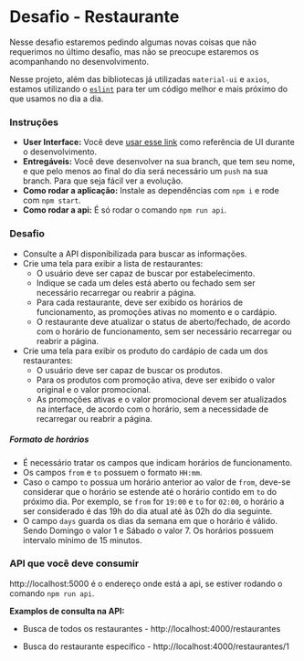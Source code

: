 # Desafio - Restaurante

Nesse desafio estaremos pedindo algumas novas coisas que não requerimos no último desafio, mas não se preocupe estaremos os acompanhando no desenvolvimento.

Nesse projeto, além das bibliotecas já utilizadas `material-ui` e `axios`, estamos utilizando o [`eslint`](https://www.npmjs.com/package/eslint) para ter um código melhor e mais próximo do que usamos no dia a dia. 

### Instruções

- **User Interface:** Você deve [usar esse link](https://xd.adobe.com/spec/f6e71782-ebba-4573-6f7a-005a1a6d391f-80d6/) como referência de UI durante o desenvolvimento.
- **Entregáveis:** Você deve desenvolver na sua branch, que tem seu nome, e que pelo menos ao final do dia será necessário um `push` na sua branch. Para que seja fácil ver a evolução.
- **Como rodar a aplicação:** Instale as dependências com `npm i` e rode com `npm start`.
- **Como rodar a api:** É só rodar o comando `npm run api`.

### Desafio

- Consulte a API disponibilizada para buscar as informações.
- Crie uma tela para exibir a lista de restaurantes:
    - O usuário deve ser capaz de buscar por estabelecimento.
    - Indique se cada um deles está aberto ou fechado sem ser necessário recarregar ou reabrir a página.
    - Para cada restaurante, deve ser exibido os horários de funcionamento, as promoções ativas no momento e o cardápio.
    - O restaurante deve atualizar o status de aberto/fechado, de acordo com o horário de funcionamento, sem ser necessário recarregar ou reabrir a página.
- Crie uma tela para exibir os produto do cardápio de cada um dos restaurantes:
    - O usuário deve ser capaz de buscar os produtos. 
    - Para os produtos com promoção ativa, deve ser exibido o valor original e o valor promocional.
    - As promoções ativas e o valor promocional devem ser atualizados na interface, de acordo com o horário, sem a necessidade de recarregar ou reabrir a página.

##### Formato de horários
- É necessário tratar os campos que indicam horários de funcionamento. 
- Os campos `from` e `to` possuem o formato `HH:mm`. 
- Caso o campo `to` possua um horário anterior ao valor de `from`, deve-se considerar que o horário se estende até o horário contido em `to` do próximo dia. Por exemplo, se `from` for `19:00` e `to` for `02:00`, o horário a ser considerado é das 19h do dia atual até às 02h do dia seguinte.
- O campo `days` guarda os dias da semana em que o horário é válido. Sendo Domingo o valor 1 e Sábado o valor 7. Os horários possuem intervalo mínimo de 15 minutos.

### API que você deve consumir

http://localhost:5000 é o endereço onde está a api, se estiver rodando o comando `npm run api`.

**Examplos de consulta na API:**

- Busca de todos os restaurantes - http://localhost:4000/restaurantes

- Busca do restaurante específico - http://localhost:4000/restaurantes/1